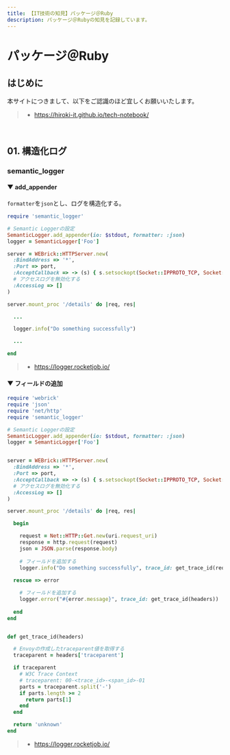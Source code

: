 ```yaml
---
title: 【IT技術の知見】パッケージ＠Ruby
description: パッケージ＠Rubyの知見を記録しています。
---
```


# パッケージ＠Ruby

## はじめに

本サイトにつきまして、以下をご認識のほど宜しくお願いいたします。

> - https://hiroki-it.github.io/tech-notebook/

<br>

## 01. 構造化ログ

### semantic_logger

#### ▼ add_appender

`formatter`を`json`とし、ログを構造化する。

```ruby
require 'semantic_logger'

# Semantic Loggerの設定
SemanticLogger.add_appender(io: $stdout, formatter: :json)
logger = SemanticLogger['Foo']

server = WEBrick::HTTPServer.new(
  :BindAddress => '*',
  :Port => port,
  :AcceptCallback => -> (s) { s.setsockopt(Socket::IPPROTO_TCP, Socket::TCP_NODELAY, 1) },
  # アクセスログを無効化する
  :AccessLog => []
)

server.mount_proc '/details' do |req, res|

  ...

  logger.info("Do something successfully")

  ...

end
```

> - https://logger.rocketjob.io/

#### ▼ フィールドの追加

```ruby
require 'webrick'
require 'json'
require 'net/http'
require 'semantic_logger'

# Semantic Loggerの設定
SemanticLogger.add_appender(io: $stdout, formatter: :json)
logger = SemanticLogger['Foo']


server = WEBrick::HTTPServer.new(
  :BindAddress => '*',
  :Port => port,
  :AcceptCallback => -> (s) { s.setsockopt(Socket::IPPROTO_TCP, Socket::TCP_NODELAY, 1) },
  # アクセスログを無効化する
  :AccessLog => []
)

server.mount_proc '/details' do |req, res|

  begin

    request = Net::HTTP::Get.new(uri.request_uri)
    response = http.request(request)
    json = JSON.parse(response.body)
      
    # フィールドを追加する 
    logger.info("Do something successfully", trace_id: get_trace_id(req.headers))
  
  rescue => error

    # フィールドを追加する
    logger.error("#{error.message}", trace_id: get_trace_id(headers))
  
  end
end


def get_trace_id(headers)

  # Envoyの作成したtraceparent値を取得する
  traceparent = headers['traceparent']

  if traceparent
    # W3C Trace Context
    # traceparent: 00-<trace_id>-<span_id>-01
    parts = traceparent.split('-')
    if parts.length >= 2
      return parts[1]
    end
  end

  return 'unknown'
end
```

> - https://logger.rocketjob.io/


<br>
